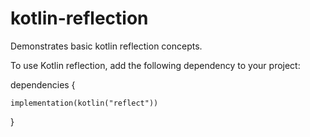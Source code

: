 # kotlin-reflection
Demonstrates basic kotlin reflection concepts.

To use Kotlin reflection, add the following dependency to your project:

dependencies {

    implementation(kotlin("reflect"))
    
}
